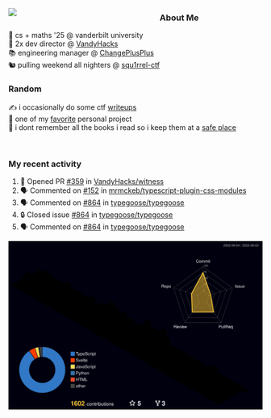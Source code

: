 <!-- 
Hey what are you doing here? 
I admire your curiosity tho
Shoot me an email (zinean00 at gmail dot com)
Let's connect! 
-->

<p float="left">
  <img src='https://imgur.com/nGM66Ev.png' width='300' align="left">
  <p>
    
  <h3>About Me</h3>
  🏫 cs + maths '25 @ vanderbilt university <br>
  🌊 2x dev director @ <a href="https://github.com/vandyhacks">VandyHacks</a> <br>
  📚 engineering manager @ <a href="https://github.com/changeplusplusvandy">ChangePlusPlus<a> <br>
  🐿 pulling weekend all nighters @ <a href="https://github.com/squ1rrel-ctf">squ1rrel-ctf</a> <br>
  
  <h3>Random</h3>
  ✍️ i occasionally do some ctf <a href="https://squ1rrel.dev/author/zineanteoh">writeups</a> <br>
  📱 one of my <a href="https://github.com/zineanteoh/vinkybox-app">favorite</a> personal project<br>
  📖 i dont remember all the books i read so i keep them at a <a href="https://www.goodreads.com/user/show/80901669-zi">safe place</a>
  </p>
  
</p>

<br>
<!-- <i>generated by <a href="https://labs.openai.com/s/0hW1r6PFYo3Zh0a7UoxK2AMp" target="_blank">dall-e 2</a></i> -->

<h3>My recent activity</h3>

<!--START_SECTION:activity-->
1. 💪 Opened PR [#359](https://github.com/VandyHacks/witness/pull/359) in [VandyHacks/witness](https://github.com/VandyHacks/witness)
2. 🗣 Commented on [#152](https://github.com/mrmckeb/typescript-plugin-css-modules/issues/152#issuecomment-1627715445) in [mrmckeb/typescript-plugin-css-modules](https://github.com/mrmckeb/typescript-plugin-css-modules)
3. 🗣 Commented on [#864](https://github.com/typegoose/typegoose/issues/864#issuecomment-1624143890) in [typegoose/typegoose](https://github.com/typegoose/typegoose)
4. 🔒 Closed issue [#864](https://github.com/typegoose/typegoose/issues/864) in [typegoose/typegoose](https://github.com/typegoose/typegoose)
5. 🗣 Commented on [#864](https://github.com/typegoose/typegoose/issues/864#issuecomment-1623992549) in [typegoose/typegoose](https://github.com/typegoose/typegoose)
<!--END_SECTION:activity-->

![](./profile-3d-contrib/profile-night-rainbow.svg)
